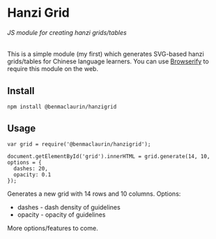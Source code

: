 # Hanzi Grid
###### JS module for creating hanzi grids/tables

This is a simple module (my first) which generates SVG-based hanzi grids/tables for Chinese language learners. You can use [Browserify](http://browserify.org) to require this module on the web.

## Install
```
npm install @benmaclaurin/hanzigrid
```

## Usage
```
var grid = require('@benmaclaurin/hanzigrid');

document.getElementById('grid').innerHTML = grid.generate(14, 10, options = {
  dashes: 20,
  opacity: 0.1
});
```
Generates a new grid with 14 rows and 10 columns. Options:
- dashes - dash density of guidelines
- opacity - opacity of guidelines

More options/features to come.
